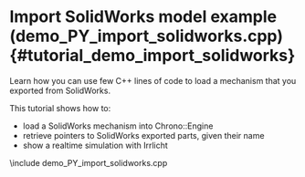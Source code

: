 Import SolidWorks model example (demo_PY_import_solidworks.cpp)  {#tutorial_demo_import_solidworks}
==========================

Learn how you can use few C++ lines of code to 
load a mechanism that you exported from SolidWorks. 

This tutorial shows how to:

- load a SolidWorks mechanism into Chrono::Engine
- retrieve pointers to SolidWorks exported parts, given their name
- show a realtime simulation with Irrlicht 
 
\include demo_PY_import_solidworks.cpp
